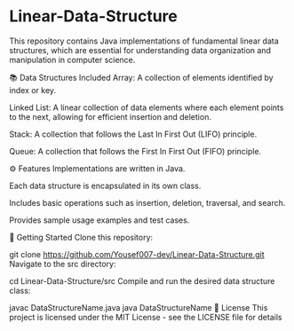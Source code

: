 # Linear-Data-Structure
This repository contains Java implementations of fundamental linear data structures, which are essential for understanding data organization and manipulation in computer science.

📚 Data Structures Included
Array: A collection of elements identified by index or key.

Linked List: A linear collection of data elements where each element points to the next, allowing for efficient insertion and deletion.

Stack: A collection that follows the Last In First Out (LIFO) principle.

Queue: A collection that follows the First In First Out (FIFO) principle.


⚙️ Features
Implementations are written in Java.

Each data structure is encapsulated in its own class.

Includes basic operations such as insertion, deletion, traversal, and search.

Provides sample usage examples and test cases.

🚀 Getting Started
Clone this repository:

git clone https://github.com/Yousef007-dev/Linear-Data-Structure.git
Navigate to the src directory:


cd Linear-Data-Structure/src
Compile and run the desired data structure class:


javac DataStructureName.java
java DataStructureName
📄 License
This project is licensed under the MIT License - see the LICENSE file for details

